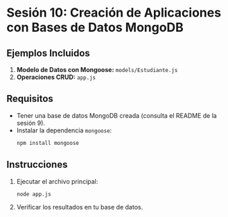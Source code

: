 # Sesión 10: Creación de Aplicaciones con Bases de Datos MongoDB

## Ejemplos Incluidos
1. **Modelo de Datos con Mongoose:** `models/Estudiante.js`
2. **Operaciones CRUD:** `app.js`

## Requisitos
- Tener una base de datos MongoDB creada (consulta el README de la sesión 9).
- Instalar la dependencia `mongoose`:
    ```bash
    npm install mongoose
    ```

## Instrucciones
1. Ejecutar el archivo principal:
    ```bash
    node app.js
    ```
2. Verificar los resultados en tu base de datos.
